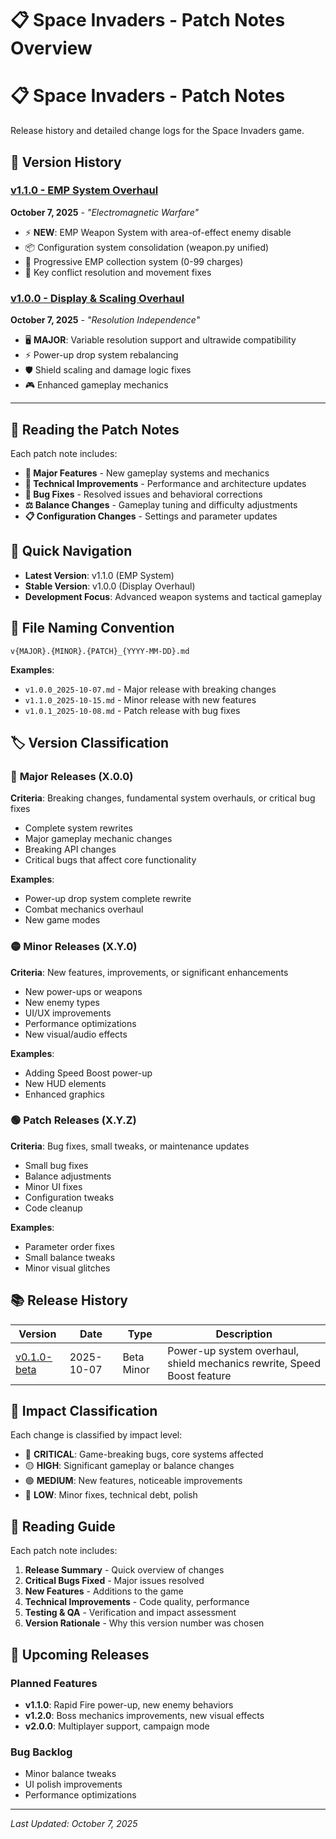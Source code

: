 # 📋 Space Invaders - Patch Notes Overview

# 📋 Space Invaders - Patch Notes

Release history and detailed change logs for the Space Invaders game.

## 🚀 Version History

### [v1.1.0 - EMP System Overhaul](v1.1.0_2025-10-07_emp-system-overhaul.md) 
**October 7, 2025** - *"Electromagnetic Warfare"*
- ⚡ **NEW**: EMP Weapon System with area-of-effect enemy disable
- 📦 Configuration system consolidation (weapon.py unified)  
- 🎯 Progressive EMP collection system (0-99 charges)
- 🐛 Key conflict resolution and movement fixes

### [v1.0.0 - Display & Scaling Overhaul](v1.0.0_2025-10-07.md)
**October 7, 2025** - *"Resolution Independence"*
- 🖥️ **MAJOR**: Variable resolution support and ultrawide compatibility
- ⚡ Power-up drop system rebalancing
- 🛡️ Shield scaling and damage logic fixes
- 🎮 Enhanced gameplay mechanics

---

## 📖 Reading the Patch Notes

Each patch note includes:
- **🚀 Major Features** - New gameplay systems and mechanics
- **🔧 Technical Improvements** - Performance and architecture updates  
- **🐛 Bug Fixes** - Resolved issues and behavioral corrections
- **⚖️ Balance Changes** - Gameplay tuning and difficulty adjustments
- **📋 Configuration Changes** - Settings and parameter updates

## 🎯 Quick Navigation

- **Latest Version**: v1.1.0 (EMP System)
- **Stable Version**: v1.0.0 (Display Overhaul)
- **Development Focus**: Advanced weapon systems and tactical gameplay

## 📁 **File Naming Convention**

```
v{MAJOR}.{MINOR}.{PATCH}_{YYYY-MM-DD}.md
```

**Examples**:
- `v1.0.0_2025-10-07.md` - Major release with breaking changes
- `v1.1.0_2025-10-15.md` - Minor release with new features  
- `v1.0.1_2025-10-08.md` - Patch release with bug fixes

## 🏷️ **Version Classification**

### 🔴 **Major Releases (X.0.0)**
**Criteria**: Breaking changes, fundamental system overhauls, or critical bug fixes
- Complete system rewrites
- Major gameplay mechanic changes
- Breaking API changes
- Critical bugs that affect core functionality

**Examples**:
- Power-up drop system complete rewrite
- Combat mechanics overhaul
- New game modes

### 🟡 **Minor Releases (X.Y.0)**  
**Criteria**: New features, improvements, or significant enhancements
- New power-ups or weapons
- New enemy types
- UI/UX improvements
- Performance optimizations
- New visual/audio effects

**Examples**:
- Adding Speed Boost power-up
- New HUD elements
- Enhanced graphics

### 🟢 **Patch Releases (X.Y.Z)**
**Criteria**: Bug fixes, small tweaks, or maintenance updates
- Small bug fixes
- Balance adjustments
- Minor UI fixes
- Configuration tweaks
- Code cleanup

**Examples**:
- Parameter order fixes
- Small balance tweaks
- Minor visual glitches

## 📚 **Release History**

| Version | Date | Type | Description |
|---------|------|------|-------------|  
| [v0.1.0-beta](v0.1.0-beta_2025-10-07.md) | 2025-10-07 | Beta Minor | Power-up system overhaul, shield mechanics rewrite, Speed Boost feature |

## 🎯 **Impact Classification**

Each change is classified by impact level:

- 🔴 **CRITICAL**: Game-breaking bugs, core systems affected
- 🟡 **HIGH**: Significant gameplay or balance changes  
- 🟢 **MEDIUM**: New features, noticeable improvements
- 🔵 **LOW**: Minor fixes, technical debt, polish

## 📖 **Reading Guide**

Each patch note includes:

1. **Release Summary** - Quick overview of changes
2. **Critical Bugs Fixed** - Major issues resolved
3. **New Features** - Additions to the game
4. **Technical Improvements** - Code quality, performance
5. **Testing & QA** - Verification and impact assessment
6. **Version Rationale** - Why this version number was chosen

## 🚀 **Upcoming Releases**

### **Planned Features**
- **v1.1.0**: Rapid Fire power-up, new enemy behaviors
- **v1.2.0**: Boss mechanics improvements, new visual effects
- **v2.0.0**: Multiplayer support, campaign mode

### **Bug Backlog**
- Minor balance tweaks
- UI polish improvements
- Performance optimizations

---

*Last Updated: October 7, 2025*
